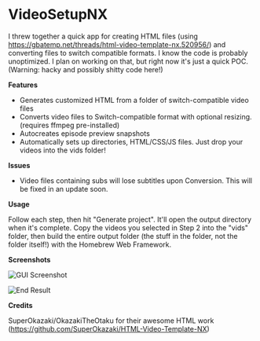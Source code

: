 # VideoSetupNX

I threw together a quick app for creating HTML files (using https://gbatemp.net/threads/html-video-template-nx.520956/) and converting files to switch compatible formats. I know the code is probably unoptimized. I plan on working on that, but right now it's just a quick POC. (Warning: hacky and possibly shitty code here!)

__Features__
- Generates customized HTML from a folder of switch-compatible video files
- Converts video files to Switch-compatible format with optional resizing. (requires ffmpeg pre-installed)
- Autocreates episode preview snapshots
- Automatically sets up directories, HTML/CSS/JS files. Just drop your videos into the vids folder!

__Issues__
- Video files containing subs will lose subtitles upon Conversion. This will be fixed in an update soon.

__Usage__

Follow each step, then hit "Generate project". It'll open the output directory when it's complete. Copy the videos you selected in Step 2 into the "vids" folder, then build the entire output folder (the stuff in the folder, not the folder itself!) with the Homebrew Web Framework.

__Screenshots__

![GUI Screenshot](http://aida.moe/share/BJeY.png)

![End Result](http://aida.moe/share/I3rd.png)

__Credits__

SuperOkazaki/OkazakiTheOtaku for their awesome HTML work (https://github.com/SuperOkazaki/HTML-Video-Template-NX)
